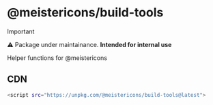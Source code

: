 # @meistericons/build-tools

>[!IMPORTANT]
>
>⚠️ Package under maintainance. **Intended for internal use**

Helper functions for @meistericons

## CDN

```bash
<script src="https://unpkg.com/@meistericons/build-tools@latest">
```
